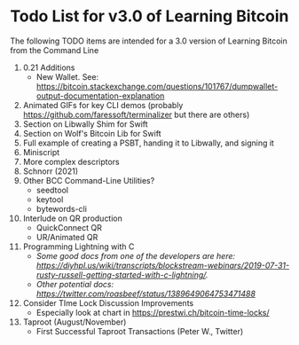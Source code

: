 # Todo List for v3.0 of Learning Bitcoin

The following TODO items are intended for a 3.0 version of Learning Bitcoin from the Command Line

1. 0.21 Additions
   * New Wallet. See: https://bitcoin.stackexchange.com/questions/101767/dumpwallet-output-documentation-explanation
1. Animated GIFs for key CLI demos (probably https://github.com/faressoft/terminalizer but there are others)
1. Section on Libwally Shim for Swift
1. Section on Wolf's Bitcoin Lib for Swift
1. Full example of creating a PSBT, handing it to Libwally, and signing it
1. Miniscript
1. More complex descriptors
1. Schnorr (2021)
1. Other BCC Command-Line Utilities?
   * seedtool
   * keytool
   * bytewords-cli
1. Interlude on QR production
   * QuickConnect QR
   * UR/Animated QR
1. Programming Lightning with C
   * _Some good docs from one of the developers are here: https://diyhpl.us/wiki/transcripts/blockstream-webinars/2019-07-31-rusty-russell-getting-started-with-c-lightning/._
   * _Other potential docs: https://twitter.com/roasbeef/status/1389649064753471488_
1. Consider TIme Lock Discussion Improvements
   * Especially look at chart in https://prestwi.ch/bitcoin-time-locks/
1. Taproot (August/November)
   * First Successful Taproot Transactions (Peter W., Twitter)
